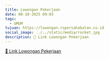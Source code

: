 ```yaml
---
title: Lowongan Pekerjaan
date: 08-10-2025 09:03
tags:
  - UMUM
tujuan: https://lowongan.rspersahabatan.co.id
social_image: ../../static/media/rocket.jpg
description: 🔗 Link Lowongan Pekerjaan
---
```

[🔗 Link Lowongan Pekerjaan](https://lowongan.rspersahabatan.co.id)